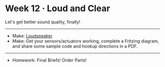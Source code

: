 # Week 12 · Loud and Clear

Let's get better sound quality, finally!

---

- Make: [Loudspeaker](exercise.md)
- Make: Get your sensors/actuators working, complete a Fritzing diagram, and share some sample code and hookup directions in a PDF.

-----

- Homework: Final Briefs! Order Parts!

